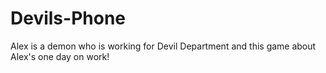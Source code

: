 # Devils-Phone
Alex is a demon who is working for Devil Department and this game about Alex's one day on work!
